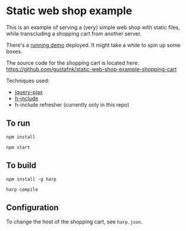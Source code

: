 # Static web shop example

This is an example of serving a (very) simple web shop with static files, while transcluding a shopping cart from another server.

There's a [running demo](http://static-web-shop-example.netlify.com/) deployed. It might take a while to spin up some boxes.

The source code for the shopping cart is located here: <https://github.com/gustafnk/static-web-shop-example-shopping-cart>

Techniques used:

- [jquery-pjax](https://github.com/defunkt/jquery-pjax)
- [h-include](https://github.com/gustafnk/h-include)
- h-include refresher (currently only in this repo)

## To run

`npm install`

`npm start`

## To build

`npm install -g harp`

`harp compile`

## Configuration

To change the host of the shopping cart, see `harp.json`.